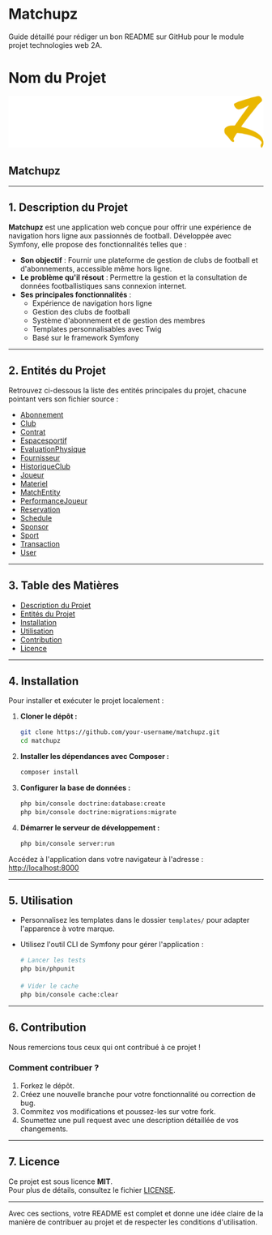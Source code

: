 # Matchupz

Guide détaillé pour rédiger un bon README sur GitHub pour le module projet technologies web 2A.

# Nom du Projet

![Alt Text](logo_matchupz.svg)

## Matchupz

---

## 1. Description du Projet

**Matchupz** est une application web conçue pour offrir une expérience de navigation hors ligne aux passionnés de football. Développée avec Symfony, elle propose des fonctionnalités telles que :

- **Son objectif** : Fournir une plateforme de gestion de clubs de football et d'abonnements, accessible même hors ligne.
- **Le problème qu'il résout** : Permettre la gestion et la consultation de données footballistiques sans connexion internet.
- **Ses principales fonctionnalités** :
  - Expérience de navigation hors ligne
  - Gestion des clubs de football
  - Système d'abonnement et de gestion des membres
  - Templates personnalisables avec Twig
  - Basé sur le framework Symfony

---

## 2. Entités du Projet

Retrouvez ci-dessous la liste des entités principales du projet, chacune pointant vers son fichier source :

- [Abonnement](src/Entity/Abonnement.php)
- [Club](src/Entity/Club.php)
- [Contrat](src/Entity/Contrat.php)
- [Espacesportif](src/Entity/Espacesportif.php)
- [EvaluationPhysique](src/Entity/EvaluationPhysique.php)
- [Fournisseur](src/Entity/Fournisseur.php)
- [HistoriqueClub](src/Entity/HistoriqueClub.php)
- [Joueur](src/Entity/Joueur.php)
- [Materiel](src/Entity/Materiel.php)
- [MatchEntity](src/Entity/MatchEntity.php)
- [PerformanceJoueur](src/Entity/PerformanceJoueur.php)
- [Reservation](src/Entity/Reservation.php)
- [Schedule](src/Entity/Schedule.php)
- [Sponsor](src/Entity/Sponsor.php)
- [Sport](src/Entity/Sport.php)
- [Transaction](src/Entity/Transaction.php)
- [User](src/Entity/User.php)

---

## 3. Table des Matières

- [Description du Projet](#description-du-projet)
- [Entités du Projet](#entités-du-projet)
- [Installation](#installation)
- [Utilisation](#utilisation)
- [Contribution](#contribution)
- [Licence](#licence)

---

## 4. Installation

Pour installer et exécuter le projet localement :

1. **Cloner le dépôt :**
   ```bash
   git clone https://github.com/your-username/matchupz.git
   cd matchupz
   ```

2. **Installer les dépendances avec Composer :**
   ```bash
   composer install
   ```

3. **Configurer la base de données :**
   ```bash
   php bin/console doctrine:database:create
   php bin/console doctrine:migrations:migrate
   ```

4. **Démarrer le serveur de développement :**
   ```bash
   php bin/console server:run
   ```

Accédez à l'application dans votre navigateur à l'adresse : [http://localhost:8000](http://localhost:8000)

---

## 5. Utilisation

- Personnalisez les templates dans le dossier `templates/` pour adapter l'apparence à votre marque.
- Utilisez l'outil CLI de Symfony pour gérer l'application :

  ```bash
  # Lancer les tests
  php bin/phpunit

  # Vider le cache
  php bin/console cache:clear
  ```

---

## 6. Contribution

Nous remercions tous ceux qui ont contribué à ce projet !

### Comment contribuer ?

1. Forkez le dépôt.
2. Créez une nouvelle branche pour votre fonctionnalité ou correction de bug.
3. Commitez vos modifications et poussez-les sur votre fork.
4. Soumettez une pull request avec une description détaillée de vos changements.

---

## 7. Licence

Ce projet est sous licence **MIT**.  
Pour plus de détails, consultez le fichier [LICENSE](./LICENSE).

---

Avec ces sections, votre README est complet et donne une idée claire de la manière de contribuer au projet et de respecter les conditions d'utilisation.
